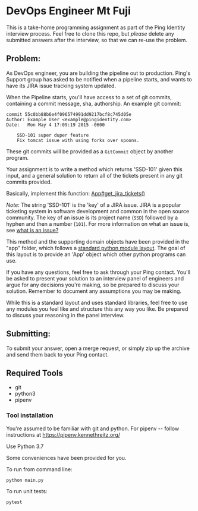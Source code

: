 # DevOps Engineer Mt Fuji

This is a take-home programming assignment as part of the Ping Identity interview
process. Feel free to clone this repo, but _please_ delete any submitted answers after
the interview, so that we can re-use the problem.

## Problem:

As DevOps engineer, you are building the pipeline out to production. Ping's
Support group has asked to be notified when a pipeline starts, and wants to
have its JIRA issue tracking system updated.

When the Pipeline starts, you'll have access to a set of git commits,
containing a commit message, sha, authorship. An example git commit:

```
commit 55c0bb88b6e4f096574991dd9217bcf8c745d05e
Author: Example User <example@pingidentity.com>
Date:   Mon May 4 17:09:19 2015 -0600

    SSD-101 super duper feature
    Fix tomcat issue with using forks over spoons.
```

These git commits will be provided as a `GitCommit` object by another program.

Your assignment is to write a method which returns 'SSD-101' given this input, 
and a general solution to return all of the tickets present in any git commits provided.

Basically, implement this function: [App#get_jira_tickets()](https://github.com/dalvizu/devops-fuji-python/blob/master/fuji/app.py#L12)

_Note_: The string 'SSD-101' is the 'key' of a JIRA issue. JIRA is a popular ticketing system in software development and common in the open source community. The key of an issue is its project name (`SSD`) followed by a hyphen and then a number (`101`). For more information on what an issue is, see [what is an issue?](https://confluence.atlassian.com/jira064/what-is-an-issue-720416138.html)

This method and the supporting domain objects have been provided in the "app" folder, which follows a [standard python module layout](https://realpython.com/pipenv-guide/#package-distribution).
The goal of this layout is to provide an 'App' object which other python programs can use.

If you have any questions, feel free to ask through your Ping contact. You'll be asked to present your solution to an interview panel of engineers and argue for any decisions you're making, so be prepared to discuss your solution. Remember to document any assumptions you may be making.

While this is a standard layout and uses standard libraries, feel free to use any modules you feel 
like and structure this any way you like. Be prepared to discuss your reasoning in the panel interview.

## Submitting:

To submit your answer, open a merge request, or simply zip up the archive and send them back to your Ping contact.

## Required Tools

* git
* python3
* pipenv

### Tool installation

You're assumed to be familiar with git and python. For pipenv -- follow instructions at https://pipenv.kennethreitz.org/

Use Python 3.7

Some conveniences have been provided for you.

To run from command line:
```
python main.py
```

To run unit tests:
```
pytest
```
